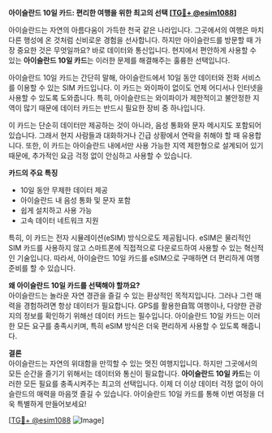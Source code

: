 **아이슬란드 10일 카드: 편리한 여행을 위한 최고의 선택 [[TG💪+ @esim1088](https://t.me/s/esim1088)]**

아이슬란드는 자연의 아름다움이 가득한 천국 같은 나라입니다. 그곳에서의 여행은 마치 다른 행성에 온 것처럼 신비로운 경험을 선사합니다. 하지만 아이슬란드를 방문할 때 가장 중요한 것은 무엇일까요? 바로 데이터와 통신입니다. 현지에서 편안하게 사용할 수 있는 **아이슬란드 10일 카드**는 이러한 문제를 해결해주는 훌륭한 선택입니다.

아이슬란드 10일 카드는 간단히 말해, 아이슬란드에서 10일 동안 데이터와 전화 서비스를 이용할 수 있는 SIM 카드입니다. 이 카드는 와이파이 없이도 언제 어디서나 인터넷을 사용할 수 있도록 도와줍니다. 특히, 아이슬란드는 와이파이가 제한적이고 불안정한 지역이 많기 때문에 데이터 카드는 반드시 필요한 장비 중 하나입니다.

이 카드는 단순히 데이터만 제공하는 것이 아니라, 음성 통화와 문자 메시지도 포함되어 있습니다. 그래서 현지 사람들과 대화하거나 긴급 상황에서 연락을 취해야 할 때 유용합니다. 또한, 이 카드는 아이슬란드 내에서만 사용 가능한 지역 제한형으로 설계되어 있기 때문에, 추가적인 요금 걱정 없이 안심하고 사용할 수 있습니다.

**카드의 주요 특징**  
- 10일 동안 무제한 데이터 제공  
- 아이슬란드 내 음성 통화 및 문자 포함  
- 쉽게 설치하고 사용 가능  
- 고속 데이터 네트워크 지원  

특히, 이 카드는 전자 시뮬레이션(eSIM) 방식으로도 제공됩니다. eSIM은 물리적인 SIM 카드를 사용하지 않고 스마트폰에 직접적으로 다운로드하여 사용할 수 있는 혁신적인 기술입니다. 따라서, 아이슬란드 10일 카드를 eSIM으로 구매하면 더 편리하게 여행 준비를 할 수 있습니다. 

**왜 아이슬란드 10일 카드를 선택해야 할까요?**  
아이슬란드는 놀라운 자연 경관을 즐길 수 있는 환상적인 목적지입니다. 그러나 그런 매력을 경험하려면 항상 데이터가 필요합니다. GPS를 활용한自驾 여행이나, 다양한 관광지의 정보를 확인하기 위해선 데이터 카드는 필수입니다. 아이슬란드 10일 카드는 이러한 모든 요구를 충족시키며, 특히 eSIM 방식은 더욱 편리하게 사용할 수 있도록 해줍니다.

**결론**  
아이슬란드는 자연의 위대함을 만끽할 수 있는 멋진 여행지입니다. 하지만 그곳에서의 모든 순간을 즐기기 위해서는 데이터와 통신이 필요합니다. **아이슬란드 10일 카드**는 이러한 모든 필요를 충족시켜주는 최고의 선택입니다. 이제 더 이상 데이터 걱정 없이 아이슬란드의 매력을 마음껏 즐길 수 있습니다. 아이슬란드 10일 카드를 통해 이번 여정을 더욱 특별하게 만들어보세요! 

[[TG💪+ @esim1088](https://t.me/s/esim1088) ![Image](https://i.postimg.cc/Y0z9fWf4/image.png)]